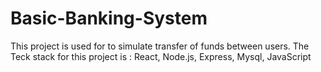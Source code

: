 # Basic-Banking-System

This project is used for to simulate transfer of funds between users.
The Teck stack for this project is : React, Node.js, Express, Mysql, JavaScript
